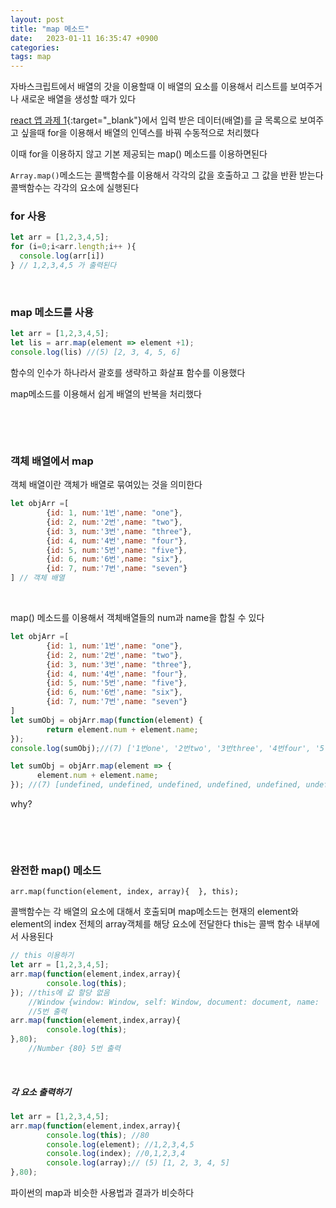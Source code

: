 ```yaml
---
layout: post
title: "map 메소드"
date:   2023-01-11 16:35:47 +0900
categories:
tags: map
---
```


자바스크립트에서 배열의 갓을 이용할때 이 배열의 요소를 이용해서 리스트를 보여주거나 새로운 배열을 생성할 때가 있다

[react 앱 과제 1](){:target="_blank"}에서 입력 받은 데이터(배열)를 글 목록으로 보여주고 싶을때 for을 이용해서 배열의 인덱스를 바꿔 수동적으로 처리했다

이때 for을 이용하지 않고 기본 제공되는 map() 메소드를 이용하면된다

`Array.map()`메소드는 콜백함수를 이용해서 각각의 값을 호출하고 그 값을 반환 받는다 콜백함수는 각각의 요소에 실행된다

### for 사용

``` js
let arr = [1,2,3,4,5];
for (i=0;i<arr.length;i++ ){
  console.log(arr[i])
} // 1,2,3,4,5 가 출력된다
```

&nbsp;

### map 메소드를 사용

``` js
let arr = [1,2,3,4,5];
let lis = arr.map(element => element +1);
console.log(lis) //(5) [2, 3, 4, 5, 6]
```

함수의 인수가 하나라서 괄호를 생략하고 화살표 함수를 이용했다

map메소드를 이용해서 쉽게 배열의 반복을 처리했다

&nbsp;

&nbsp;

### 객체 배열에서 map

객체 배열이란 객체가 배열로 묶여있는 것을 의미한다

``` js
let objArr =[
		{id: 1, num:'1번',name: "one"},
		{id: 2, num:'2번',name: "two"},
		{id: 3, num:'3번',name: "three"},
		{id: 4, num:'4번',name: "four"},
		{id: 5, num:'5번',name: "five"},
		{id: 6, num:'6번',name: "six"},
		{id: 7, num:'7번',name: "seven"}
] // 객체 배열
```

&nbsp;

map() 메소드를 이용해서 객체배열들의 num과 name을 합칠 수 있다

``` js
let objArr =[
		{id: 1, num:'1번',name: "one"},
		{id: 2, num:'2번',name: "two"},
		{id: 3, num:'3번',name: "three"},
		{id: 4, num:'4번',name: "four"},
		{id: 5, num:'5번',name: "five"},
		{id: 6, num:'6번',name: "six"},
		{id: 7, num:'7번',name: "seven"}
] 
let sumObj = objArr.map(function(element) {
		return element.num + element.name;
});
console.log(sumObj);//(7) ['1번one', '2번two', '3번three', '4번four', '5번five', '6번six', '7번seven']
```

``` js
let sumObj = objArr.map(element => {
	  element.num + element.name;
}); //(7) [undefined, undefined, undefined, undefined, undefined, undefined, undefined]
```

why?

&nbsp;

&nbsp;

### 완전한 map() 메소드

`arr.map(function(element, index, array){  }, this);`

콜백함수는 각 배열의 요소에 대해서 호출되며 map메소드는 현재의 element와 element의 index 전체의 array객체를 해당 요소에 전달한다 this는 콜백 함수 내부에서 사용된다

``` js
// this 이용하기
let arr = [1,2,3,4,5]; 
arr.map(function(element,index,array){
		console.log(this);
}); //this에 값 할당 없음
	//Window {window: Window, self: Window, document: document, name: '', location: Location, …}
	//5번 출력
arr.map(function(element,index,array){
		console.log(this);
},80);
	//Number {80} 5번 출력
```

&nbsp;

##### 각 요소 출력하기

``` js
let arr = [1,2,3,4,5]; 
arr.map(function(element,index,array){
		console.log(this); //80
		console.log(element); //1,2,3,4,5
		console.log(index); //0,1,2,3,4
		console.log(array);// (5) [1, 2, 3, 4, 5]
},80); 
```

파이썬의 map과 비슷한 사용법과 결과가 비슷하다
